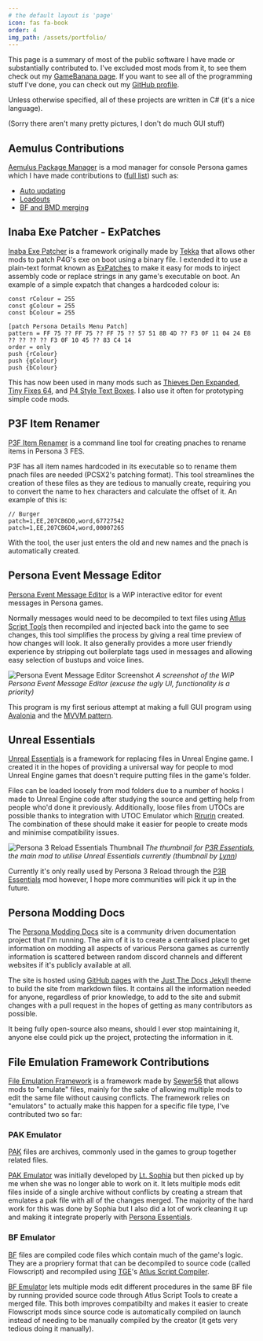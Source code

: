 ```yaml
---
# the default layout is 'page'
icon: fas fa-book
order: 4
img_path: /assets/portfolio/
---
```


This page is a summary of most of the public software I have made or substantially contributed to. I've excluded most mods from it, to see them check out my [GameBanana page](https://gamebanana.com/members/submissions/sublog/1742760). If you want to see all of the programming stuff I've done, you can check out my [GitHub profile](https://github.com/AnimatedSwine37).

Unless otherwise specified, all of these projects are written in C# (it's a nice language).

(Sorry there aren't many pretty pictures, I don't do much GUI stuff)

## Aemulus Contributions
[Aemulus Package Manager](https://github.com/TekkaGB/AemulusModManager) is a mod manager for console Persona games which I have made contributions to ([full list](https://github.com/TekkaGB/AemulusModManager/pulls?q=is%3Apr+is%3Aclosed+author%3AAnimatedSwine37)) such as:
- [Auto updating](https://github.com/TekkaGB/AemulusModManager/pull/5)
- [Loadouts](https://github.com/TekkaGB/AemulusModManager/pull/17)
- [BF and BMD merging](https://github.com/TekkaGB/AemulusModManager/pull/23)

## Inaba Exe Patcher - ExPatches
[Inaba Exe Patcher](https://github.com/TekkaGB/Inaba-Exe-Patcher) is a framework originally made by [Tekka](https://github.com/TekkaGB) that allows other mods to patch P4G's exe on boot using a binary file. 
I extended it to use a plain-text format known as [ExPatches](https://github.com/TekkaGB/Inaba-Exe-Patcher/wiki/Ex-Patches) to make it easy for mods to inject assembly code or replace strings in any game's executable on boot. 
An example of a simple expatch that changes a hardcoded colour is:

```
const rColour = 255
const gColour = 255
const bColour = 255

[patch Persona Details Menu Patch]
pattern = FF 75 ?? FF 75 ?? FF 75 ?? 57 51 8B 4D ?? F3 0F 11 04 24 E8 ?? ?? ?? ?? F3 0F 10 45 ?? 83 C4 14
order = only
push {rColour}
push {gColour}
push {bColour}
```

This has now been used in many mods such as [Thieves Den Expanded](https://gamebanana.com/mods/482587), [Tiny Fixes 64](https://gamebanana.com/mods/422892), and [P4 Style Text Boxes](https://gamebanana.com/mods/389823). I also use it often for prototyping simple code mods.

## P3F Item Renamer
[P3F Item Renamer](https://github.com/AnimatedSwine37/P3FItemRenamer) is a command line tool for creating pnaches to rename items in Persona 3 FES. 

P3F has all item names hardcoded in its executable so to rename them pnach files are needed (PCSX2's patching format). This tool streamlines the creation of these files as they are tedious to manually create, requiring you to convert the name to hex characters and calculate the offset of it. An example of this is:

```
// Burger
patch=1,EE,207CB6D0,word,67727542
patch=1,EE,207CB6D4,word,00007265
```

With the tool, the user just enters the old and new names and the pnach is automatically created.

## Persona Event Message Editor
[Persona Event Message Editor](https://github.com/AnimatedSwine37/PersonaEventMsgEditor/) is a WiP interactive editor for event messages in Persona games. 

Normally messages would need to be decompiled to text files using [Atlus Script Tools](https://github.com/tge-was-taken/Atlus-Script-Tools) then recompiled and injected back into the game to see changes,  this tool simplifies the process by giving a real time preview of how changes will look. It also generally provides a more user friendly experience by stripping out boilerplate tags used in messages and allowing easy selection of bustups and voice lines. 

![Persona Event Message Editor Screenshot](PersonaEventMsgEditor.png)
_A screenshot of the WiP Persona Event Message Editor (excuse the ugly UI, functionality is a priority)_

This program is my first serious attempt at making a full GUI program using [Avalonia](https://github.com/AvaloniaUI/Avalonia) and the [MVVM pattern](https://learn.microsoft.com/en-us/dotnet/architecture/maui/mvvm).

## Unreal Essentials
[Unreal Essentials](https://github.com/AnimatedSwine37/UnrealEssentials) is a framework for replacing files in Unreal Engine game. 
I created it in the hopes of providing a universal way for people to mod Unreal Engine games that doesn't require putting files in the game's folder.

Files can be loaded loosely from mod folders due to a number of hooks I made to Unreal Engine code after studying the source and getting help from people who'd done it previously.
Additionally, loose files from UTOCs are possible thanks to integration with UTOC Emulator which [Rirurin](https://github.com/rirurin) created.
The combination of these should make it easier for people to create mods and minimise compatibility issues.

![Persona 3 Reload Essentials Thumbnail](P3REssentials.png)
_The thumbnail for [P3R Essentials](https://github.com/AnimatedSwine37/p3rpc.essentials), the main mod to utilise Unreal Essentials currently (thumbnail by [Lynn](https://twitter.com/lynlyn_cpk))_

Currently it's only really used by Persona 3 Reload through the [P3R Essentials](https://github.com/AnimatedSwine37/p3rpc.essentials) mod however, I hope more communities will pick it up in the future.

## Persona Modding Docs
The [Persona Modding Docs](https://animatedswine37.github.io/persona-modding-docs/) site is a community driven documentation project that I'm running. 
The aim of it is to create a centralised place to get information on modding all aspects of various Persona games as currently information is scattered between random discord channels and different websites if it's publicly available at all.

The site is hosted using [GitHub pages](https://pages.github.com/) with the [Just The Docs](https://github.com/just-the-docs/just-the-docs) [Jekyll](https://jekyllrb.com/) theme to build the site from markdown files.
It contains all the information needed for anyone, regardless of prior knowledge, to add to the site and submit changes with a pull request in the hopes of getting as many contributors as possible.

It being fully open-source also means, should I ever stop maintaining it, anyone else could pick up the project, protecting the information in it.


## File Emulation Framework Contributions
[File Emulation Framework](https://github.com/Sewer56/FileEmulationFramework) is a framework made by [Sewer56](https://github.com/Sewer56) that allows mods to "emulate" files, mainly for the sake of allowing multiple mods to edit the same file without causing conflicts. The framework relies on "emulators" to actually make this happen for a specific file type, I've contributed two so far:

### PAK Emulator
[PAK](https://amicitia.miraheze.org/wiki/PAC) files are archives, commonly used in the games to group together related files. 

[PAK Emulator](https://sewer56.dev/FileEmulationFramework/emulators/pak.html) was initially developed by [Lt. Sophia](https://github.com/LTSophia) but then picked up by me when she was no longer able to work on it. 
It lets multiple mods edit files inside of a single archive without conflicts by creating a stream that emulates a pak file with all of the changes merged. The majority of the hard work for this was done by Sophia but I also did a lot of work cleaning it up and making it integrate properly with [Persona Essentials](https://github.com/Sewer56/p5rpc.modloader).

### BF Emulator
[BF](https://amicitia.miraheze.org/wiki/BF) files are compiled code files which contain much of the game's logic. They are a propriery format that can be decompiled to source code (called Flowscript) and recompiled using [TGE](https://github.com/tge-was-taken)'s [Atlus Script Compiler](https://github.com/tge-was-taken/Atlus-Script-Tools).

[BF Emulator](https://sewer56.dev/FileEmulationFramework/emulators/bf.html) lets multiple mods edit different procedures in the same BF file by running provided source code through Atlus Script Tools to create a merged file. This both improves compatibilty and makes it easier to create Flowscript mods since source code is automatically compiled on launch instead of needing to be manually compiled by the creator (it gets very tedious doing it manually).
